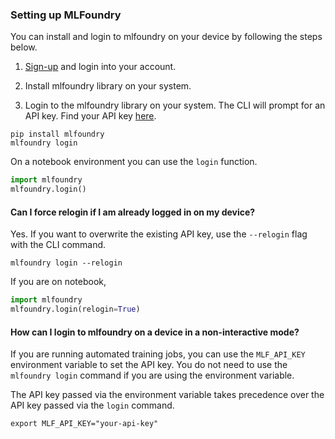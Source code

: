 ### Setting up MLFoundry

You can install and login to mlfoundry on your device by following the steps below.

1. [Sign-up](https://app.truefoundry.com/signup) and login into your account.

2. Install mlfoundry library on your system.

3. Login to the mlfoundry library on your system. The CLI will prompt for an API key. Find your API key [here](https://app.truefoundry.com/settings).

```
pip install mlfoundry
mlfoundry login
```
On a notebook environment you can use the `login` function.

```python
import mlfoundry
mlfoundry.login()
```

#### Can I force relogin if I am already logged in on my device?

Yes. If you want to overwrite the existing API key, use the `--relogin` flag with the CLI command.

```
mlfoundry login --relogin
```
If you are on notebook,

```python
import mlfoundry
mlfoundry.login(relogin=True)
```

#### How can I login to mlfoundry on a device in a non-interactive mode?

If you are running automated training jobs, you can use the `MLF_API_KEY` environment variable to set the API key. You do not need to use the `mlfoundry login` command if you are using the environment variable.

The API key passed via the environment variable takes precedence over the API key passed via the `login` command.

```
export MLF_API_KEY="your-api-key"
```
